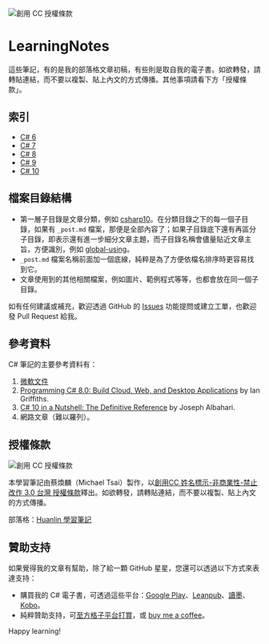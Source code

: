 ![創用 CC 授權條款](https://i.creativecommons.org/l/by-nc-nd/3.0/tw/88x31.png)

# LearningNotes

這些筆記，有的是我的部落格文章初稿，有些則是取自我的電子書。如欲轉發，請轉貼連結，而不要以複製、貼上內文的方式傳播。其他事項請看下方「授權條款」。

## 索引

- [C# 6](csharp6/_post.md#c-6)
- [C# 7](csharp7/_post.md#c-7)
- [C# 8](csharp8/_post.md#c-8)
- [C# 9](csharp9/_post.md#c-9)
- [C# 10](csharp10)

## 檔案目錄結構

- 第一層子目錄是文章分類，例如 [csharp10](csharp10)。在分類目錄之下的每一個子目錄，如果有 `_post.md` 檔案，那便是全部內容了；如果子目錄底下還有再區分子目錄，即表示還有進一步細分文章主題，而子目錄名稱會儘量貼近文章主旨，方便識別，例如 [global-using](csharp10/global-using)。
- `_post.md` 檔案名稱前面加一個底線，純粹是為了方便依檔名排序時更容易找到它。
- 文章使用到的其他相關檔案，例如圖片、範例程式等等，也都會放在同一個子目錄。

如有任何建議或補充，歡迎透過 GitHub 的 [Issues](https://github.com/huanlin/LearningNotes/issues) 功能提問或建立工單，也歡迎發 Pull Request 給我。

## 參考資料

C# 筆記的主要參考資料有：

1. [微軟文件](https://docs.microsoft.com/zh-tw/dotnet/csharp/)
2. [Programming C# 8.0: Build Cloud, Web, and Desktop Applications](https://www.amazon.com/Programming-8-0-Windows-Desktop-Applications/dp/1492056812) by Ian Griffiths.
3. [C# 10 in a Nutshell: The Definitive Reference](https://www.amazon.com/C-10-Nutshell-Definitive-Reference/dp/1098121953) by Joseph Albahari.
4. 網路文章（難以羅列）。

## 授權條款

![創用 CC 授權條款](https://i.creativecommons.org/l/by-nc-nd/3.0/tw/88x31.png)

本學習筆記由蔡煥麟（Michael Tsai）製作，以[創用CC 姓名標示-非商業性-禁止改作 3.0 台灣 授權條款](http://creativecommons.org/licenses/by-nc-nd/3.0/tw/)釋出。如欲轉發，請轉貼連結，而不要以複製、貼上內文的方式傳播。

部落格：[Huanlin 學習筆記](https://www.huanlintalk.com)

## 贊助支持

如果覺得我的文章有幫助，除了給一顆 GitHub 星星，您還可以透過以下方式來表達支持：

- 購買我的 C# 電子書，可透過這些平台：[Google Play](https://play.google.com/store/books/author?id=%E8%94%A1%E7%85%A5%E9%BA%9F)、[Leanpub](https://leanpub.com/u/michaeltsai)、[讀墨](https://readmoo.com/contributor/20072)、[Kobo](https://www.kobo.com/tw/zh/search?query=michael%20tsai&fcsearchfield=Author)。
- 純粹贊助支持，可[至方格子平台打賞](https://vocus.cc/pay/donate/once/5c8e56a8fd8978000109280a)，或 [buy me a coffee](https://buymeacoffee.com/huanlin)。

Happy learning!
